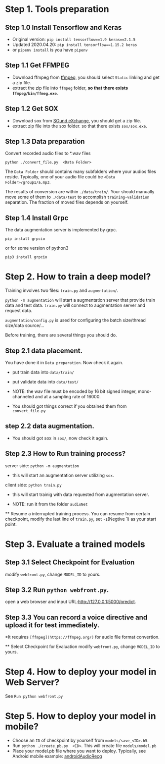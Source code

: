 # Step 1. Tools preparation

## Step 1.0 Install Tensorflow and Keras

* Original version: `pip install tensorflow==1.9 keras==2.1.5`
* Updated 2020.04.20: `pip install tensorflow==1.15.2 keras`
* or `pipenv install` is you have `pipenv`

## Step 1.1 Get FFMPEG
* Download ffmpeg from [ffmpeg](http://ffmpeg.zeranoe.com/builds/), you should select `Static` linking and get a zip file.
* extract the zip file into `ffmpeg` folder, __so that there exists `ffmpeg/bin/ffmeg.exe`__.

## Step 1.2 Get SOX
* Download sox from [SOund eXchange](https://sourceforge.net/projects/sox/files/sox/14.4.2/), you should get a zip file.
* extract zip file into the sox folder. so that there exists `sox/sox.exe`.

## Step 1.3 Data preparation
Convert recorded audio files to *.wav files

`python ./convert_file.py  <Data Folder>`

The `Data Folder` should contains many subfolders where your audios files reside. Typically, one of your audio file could be `<Data Folder>/group1/a.mp3`.

The results of conversion are within `./data/train/`. Your should manually move some of them to `./data/test` to accomplish `training-validation` separation. 
The fraction of moved files depends on yourself.

## Step 1.4 Install Grpc
The data augmentation server is implemented by grpc.

`pip install grpcio`

or for some version of python3

`pip3 install grpcio`

# Step 2. How to train a deep model?
Training involves two files: `train.py` and `augmentation/`.

`python -m augmentation` will start a augmentation server that provide train data and test data.
`train.py` will connect to augmentation server and request data.

`augmentation/config.py` is used for configuring the batch size/thread size/data source/...

Before training, there are several things you should do.

## Step 2.1 data placement.
You have done it in `Data preparation`. Now check it again.

* put train data into `data/train/`
* put validate data into `data/test/`

* NOTE: the wav file must be encoded by 16 bit signed integer, mono-channeled and at a sampling rate of 16000.
* You should got things correct if you obtained them from `convert_file.py`

## step 2.2 data augmentation.
* You should got sox in `sox/`, now check it again.

## Step 2.3 How to Run training process?
server side: `python -m augmentation`
* this will start an augmentation server utilizing `sox`.

client side: `python train.py`
* this will start trainig with data requested from augmentation server.

* NOTE: run it from the folder `audioNet`

** Resume a interrupted training process.
You can resume from certain checkpoint, modify the last line of `train.py`, set `-1`(Negtive 1) as your start point.

# Step 3. Evaluate a trained models
## Step 3.1 Select Checkpoint for Evaluation
modify `webfront.py`, change `MODEL_ID` to yours.

## Step 3.2 Run `python webfront.py`. 
open a web browser and input URL:http://127.0.0.1:5000/predict. 

## Step 3.3 You can record a voice directive and upload it for test immediately. 

*It requires `[ffmpeg](https://ffmpeg.org/)` for audio file format convertion.

** Select Checkpoint for Evaluation
modify `webfront.py`, change `MODEL_ID` to yours.

# Step 4. How to deploy your model in Web Server?   
See `Run python webfront.py`

# Step 5. How to deploy your model in mobile? 
* Choose an `ID` of checkpoint by yourself from `models/save_<ID>.h5`.
* Run `python ./create_pb.py  <ID>`.  This will create file `models/model.pb`
*  Place your model.pb file where you want to deploy. Typically, see Android mobile example: [androidAudioRecg](http://gitlab.icenter.tsinghua.edu.cn/saturnlab/androidAudioRecg)


